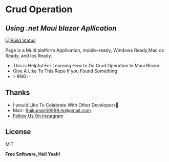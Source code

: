# Crud Operation 
## _Using .net Maui blazor Apllication_

[![Build Status](https://travis-ci.org/joemccann/dillinger.svg?branch=master)](https://instagram.com/bug__developer)

Page is a Multi platform Application, mobile-ready, Windows Ready,Mac os Ready,
and Ios Ready.

- This is Helpful For Learning How to Do Crud Operation In Maui Blazor
- Give A Like To This Repo If you Found Something
- ✨RNG✨

## Thanks 

- I would Like To Colabrate With Other Developers💛
- Mail : Rajkumar00999.rk@gmail.com
-  [Follow Us On Instagram]( https://instagram.com/raj__rr)

## License

MIT

**Free Software, Hell Yeah!**
